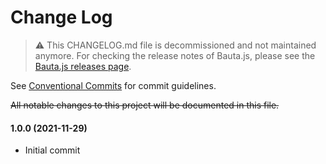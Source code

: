 # Change Log

> :warning: This CHANGELOG.md file is decommissioned and not maintained anymore. For checking the release notes of Bauta.js, please see the [Bauta.js releases page](https://github.com/axa-group/bauta.js/releases).

See [Conventional Commits](https://conventionalcommits.org) for commit guidelines.

~~All notable changes to this project will be documented in this file.~~

#### 1.0.0 (2021-11-29)

- Initial commit
